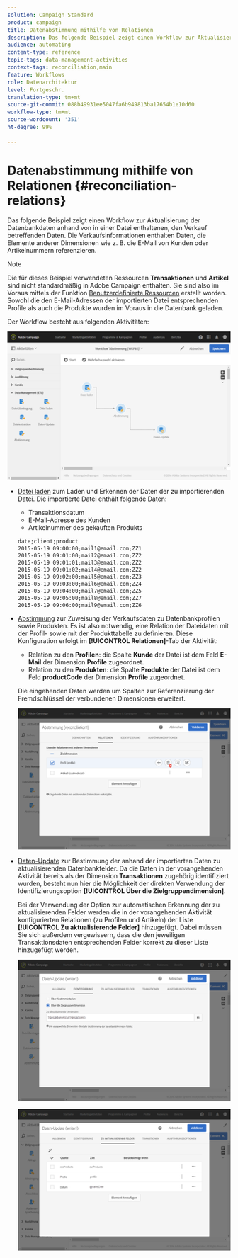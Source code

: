 ```yaml
---
solution: Campaign Standard
product: campaign
title: Datenabstimmung mithilfe von Relationen
description: Das folgende Beispiel zeigt einen Workflow zur Aktualisierung der Datenbankdaten anhand von in einer Datei enthaltenen, den Verkauf betreffenden Daten.
audience: automating
content-type: reference
topic-tags: data-management-activities
context-tags: reconciliation,main
feature: Workflows
role: Datenarchitektur
level: Fortgeschr.
translation-type: tm+mt
source-git-commit: 088b49931ee5047fa6b949813ba17654b1e10d60
workflow-type: tm+mt
source-wordcount: '351'
ht-degree: 99%

---
```



# Datenabstimmung mithilfe von Relationen {#reconciliation-relations}

Das folgende Beispiel zeigt einen Workflow zur Aktualisierung der Datenbankdaten anhand von in einer Datei enthaltenen, den Verkauf betreffenden Daten. Die Verkaufsinformationen enthalten Daten, die Elemente anderer Dimensionen wie z. B. die E-Mail von Kunden oder Artikelnummern referenzieren.

>[!NOTE]
>
>Die für dieses Beispiel verwendeten Ressourcen **Transaktionen** und **Artikel** sind nicht standardmäßig in Adobe Campaign enthalten. Sie sind also im Voraus mittels der Funktion [Benutzerdefinierte Ressourcen](../../developing/using/data-model-concepts.md) erstellt worden. Sowohl die den E-Mail-Adressen der importierten Datei entsprechenden Profile als auch die Produkte wurden im Voraus in die Datenbank geladen.

Der Workflow besteht aus folgenden Aktivitäten:

![](assets/reconciliation_example1.png)

* [Datei laden](../../automating/using/load-file.md) zum Laden und Erkennen der Daten der zu importierenden Datei. Die importierte Datei enthält folgende Daten:

   * Transaktionsdatum
   * E-Mail-Adresse des Kunden
   * Artikelnummer des gekauften Produkts

   ```
   date;client;product
   2015-05-19 09:00:00;mail1@email.com;ZZ1
   2015-05-19 09:01:00;mail2@email.com;ZZ2
   2015-05-19 09:01:01;mail3@email.com;ZZ2
   2015-05-19 09:01:02;mail4@email.com;ZZ2
   2015-05-19 09:02:00;mail5@email.com;ZZ3
   2015-05-19 09:03:00;mail6@email.com;ZZ4
   2015-05-19 09:04:00;mail7@email.com;ZZ5
   2015-05-19 09:05:00;mail8@email.com;ZZ7
   2015-05-19 09:06:00;mail9@email.com;ZZ6
   ```

* [Abstimmung](../../automating/using/reconciliation.md) zur Zuweisung der Verkaufsdaten zu Datenbankprofilen sowie Produkten. Es ist also notwendig, eine Relation der Dateidaten mit der Profil- sowie mit der Produkttabelle zu definieren. Diese Konfiguration erfolgt im **[!UICONTROL Relationen]**-Tab der Aktivität:

   * Relation zu den **Profilen**: die Spalte **Kunde** der Datei ist dem Feld **E-Mail** der Dimension **Profile** zugeordnet.
   * Relation zu den **Produkten**: die Spalte **Produkte** der Datei ist dem Feld **productCode** der Dimension **Profile** zugeordnet.

   Die eingehenden Daten werden um Spalten zur Referenzierung der Fremdschlüssel der verbundenen Dimensionen erweitert.

   ![](assets/reconciliation_example3.png)

* [Daten-Update](../../automating/using/update-data.md) zur Bestimmung der anhand der importierten Daten zu aktualisierenden Datenbankfelder. Da die Daten in der vorangehenden Aktivität bereits als der Dimension **Transaktionen** zugehörig identifiziert wurden, besteht nun hier die Möglichkeit der direkten Verwendung der Identifizierungsoption **[!UICONTROL Über die Zielgruppendimension]**.

   Bei der Verwendung der Option zur automatischen Erkennung der zu aktualisierenden Felder werden die in der vorangehenden Aktivität konfigurierten Relationen (zu Profilen und Artikeln) der Liste **[!UICONTROL Zu aktualisierende Felder]** hinzugefügt. Dabei müssen Sie sich außerdem vergewissern, dass die den jeweiligen Transaktionsdaten entsprechenden Felder korrekt zu dieser Liste hinzugefügt werden.

   ![](assets/reconciliation_example5.png)

   ![](assets/reconciliation_example4.png)
